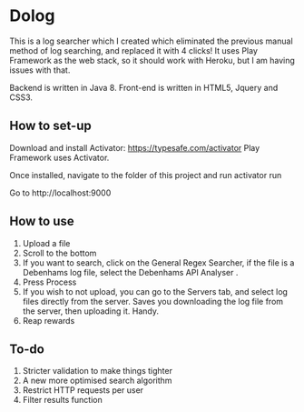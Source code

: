# Dolog

This is a log searcher which I created which eliminated the previous manual method of log
 searching, and replaced it with 4 clicks!
It uses Play Framework as the web stack, so it should work with Heroku, but I am having issues with that.

Backend is written in Java 8.
Front-end is written in HTML5, Jquery and CSS3.

## How to set-up

Download and install Activator: https://typesafe.com/activator
Play Framework uses Activator.

Once installed, navigate to the folder of this project and run
activator run

Go to http://localhost:9000

## How to use

1. Upload a file
2. Scroll to the bottom
3. If you want to search, click on the General Regex Searcher, if the file is a Debenhams log file, select the Debenhams API Analyser .
4. Press Process
5. If you wish to not upload, you can go to the Servers tab, and select log files directly from the server. Saves you downloading the log file from the server, then uploading it. Handy.
6. Reap rewards

## To-do
1. Stricter validation to make things tighter
2. A new more optimised search algorithm
3. Restrict HTTP requests per user
4. Filter results function